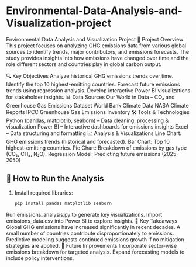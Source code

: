 # Environmental-Data-Analysis-and-Visualization-project
Environmental Data Analysis and Visualization Project
📌 Project Overview
This project focuses on analyzing GHG emissions data from various global sources to identify trends, major contributors, and emissions forecasts. The study provides insights into how emissions have changed over time and the role different sectors and countries play in global carbon output.

🔍 Key Objectives
Analyze historical GHG emissions trends over time.
Identify the top 10 highest-emitting countries.
Forecast future emissions trends using regression analysis.
Develop interactive Power BI visualizations for stakeholder insights.
📊 Data Sources
Our World in Data – CO₂ and Greenhouse Gas Emissions Dataset
World Bank Climate Data
NASA Climate Reports
IPCC Greenhouse Gas Emissions Inventory
🛠 Tools & Technologies
Python (pandas, matplotlib, seaborn) – Data cleaning, processing & visualization
Power BI – Interactive dashboards for emissions insights
Excel – Data structuring and formatting
📈 Analysis & Visualizations
Line Chart: GHG emissions trends (historical and forecasted).
Bar Chart: Top 10 highest-emitting countries.
Pie Chart: Breakdown of emissions by gas type (CO₂, CH₄, N₂O).
Regression Model: Predicting future emissions (2025-2050)

## 🚀 How to Run the Analysis
1. Install required libraries:  
   ```bash
   pip install pandas matplotlib seaborn
Run emissions_analysis.py to generate key visualizations.
Import emissions_data.csv into Power BI to explore insights.
📢 Key Takeaways
Global GHG emissions have increased significantly in recent decades.
A small number of countries contribute disproportionately to emissions.
Predictive modeling suggests continued emissions growth if no mitigation strategies are applied.
📌 Future Improvements
Incorporate sector-wise emissions breakdown for targeted analysis.
Expand forecasting models to include policy interventions.
